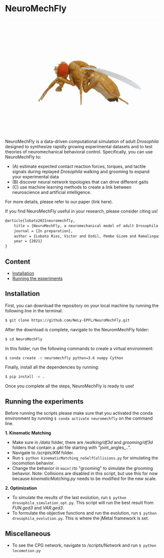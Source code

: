 # NeuroMechFly

<p align="center">
  <img align="center" width="600" src="https://github.com/NeLy-EPFL/NeuroMechFly/blob/675d9ae07db1c3899926b1bbaf447230f7737ad0/docs/NeuroMechFly.gif">
</p>

NeuroMechFly is a data-driven computational simulation of adult *Drosophila* designed to synthesize rapidly growing experimental datasets and to test theories of neuromechanical behavioral control. Specifically, you can use NeuroMechFly to:
* (A) estimate expected contact reaction forces, torques, and tactile signals during replayed *Drosophila* walking and grooming to expand your experimental data
* (B) discover neural network topologies that can drive different gaits
* (C) use machine learning methods to create a link between neuroscience and artificial intelligence. 

For more details, please refer to our paper (link here).

If you find NeuroMechFly useful in your research, please consider citing us!

```Latex
@article{lobato2021neuromechfly,
	title = {NeuroMechFly, a neuromechanical model of adult Drosophila melanogaster},
	journal = {In preparation},
	author = {Lobato Rios, Victor and Ozdil, Pembe Gizem and Ramalingasetty, Shravan and Arreguit, Jonathan and Rosset, Stéphanie and Knott, Graham and Ijspeert, Auke and Ramdya, Pavan},
	year = {2021}
}
```


## Content

- [Installation](#installation)
- [Running the experiments](#running-the-experiments)

## Installation 

First, you can download the repository on your local machine by running the following line in the terminal:
```bash
$ git clone https://github.com/NeLy-EPFL/NeuroMechFly.git
```
After the download is complete, navigate to the NeuromMechFly folder:
```bash
$ cd NeuroMechFly
```
In this folder, run the following commands to create a virtual environment:
```bash
$ conda create -n neuromechfly python=3.6 numpy Cython
```
Finally, install all the dependencies by running:
```bash
$ pip install -e .
```
Once you complete all the steps, NeuroMechFly is ready to use!

## Running the experiments 
Before running the scripts please make sure that you activated the conda environment by running ```$ conda activate neuromechfly``` on the command line. 

**1. Kinematic Matching**
- Make sure in */data* folder, there are */walking/df3d* and *grooming/df3d* folders that contain a .pkl file starting with "joint_angles_..".
- Navigate to */scripts/KM* folder.
- Run ```$ python kinematicMatching_noSelfCollisions.py``` for simulating the locomotion behavior. 
- Change the behavior in ```main()```to "grooming" to simulate the grooming behavior. Note: Collisions are disabled in this script, but use this for now because *kinematicMatching.py* needs to be modified for the new scale. 

**2. Optimization** 
- To simulate the results of the last evolution, run ```$ python drosophila_simulation_opt.py```. This script will run the best result from *FUN.ged3* and *VAR.ged3*. 
- To formulate the objective functions and run the evolution, run ```$ python drosophila_evolution.py```. This is where the jMetal framework is set. 

## Miscellaneous 
- To see the CPG network, navigate to */scripts/Network* and run ```$ python locomotion.py```

